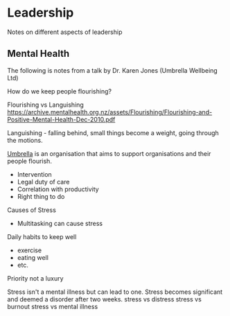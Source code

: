 # Leadership

Notes on different aspects of leadership

## Mental Health

The following is notes from a talk by Dr. Karen Jones (Umbrella Wellbeing Ltd)

How do we keep people flourishing?

Flourishing vs Languishing
https://archive.mentalhealth.org.nz/assets/Flourishing/Flourishing-and-Positive-Mental-Health-Dec-2010.pdf

Languishing - falling behind, small things become a weight, going through the motions.

[Umbrella](https://umbrella.org.nz/) is an organisation that aims to support organisations and their people flourish.
- Intervention
- Legal duty of care
- Correlation with productivity
- Right thing to do

Causes of Stress
- Multitasking can cause stress

Daily habits to keep well
- exercise
- eating well
- etc.

Priority not a luxury

Stress isn't a mental illness but can lead to one. Stress becomes significant and deemed a disorder after two weeks.
stress vs distress
stress vs burnout
stress vs mental illness
